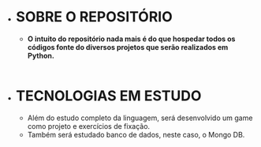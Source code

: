<ul>
    <li>
        <h1>SOBRE O REPOSITÓRIO</h1>
    </li>
    <ul>
        <li>
            <strong>
                O intuito do repositório nada mais é do que hospedar todos os códigos fonte do diversos projetos que serão realizados em Python.
            </strong>    
        </li>
    </ul>
    <br>
    <li>
        <h1>TECNOLOGIAS EM ESTUDO</h1>
    </li>
    <ul>
        <li>
            Além do estudo completo da linguagem, será desenvolvido um game como projeto e exercícios de fixação. 
        </li>
        <li>
            Também será estudado banco de dados, neste caso, o Mongo DB.
        </li>
    </ul>
    <br>
</ul>

